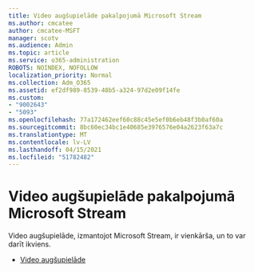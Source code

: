 ```yaml
---
title: Video augšupielāde pakalpojumā Microsoft Stream
ms.author: cmcatee
author: cmcatee-MSFT
manager: scotv
ms.audience: Admin
ms.topic: article
ms.service: o365-administration
ROBOTS: NOINDEX, NOFOLLOW
localization_priority: Normal
ms.collection: Adm_O365
ms.assetid: ef2df989-8539-48b5-a324-97d2e09f14fe
ms.custom:
- "9002643"
- "5093"
ms.openlocfilehash: 77a172462eef60c88c45e5ef0b6eb48f3b0af60a
ms.sourcegitcommit: 8bc60ec34bc1e40685e3976576e04a2623f63a7c
ms.translationtype: MT
ms.contentlocale: lv-LV
ms.lasthandoff: 04/15/2021
ms.locfileid: "51782482"
---
```

# <a name="upload-a-video-to-microsoft-stream"></a>Video augšupielāde pakalpojumā Microsoft Stream

Video augšupielāde, izmantojot Microsoft Stream, ir vienkārša, un to var darīt ikviens.

- [Video augšupielāde](https://docs.microsoft.com/stream/portal-upload-video)
